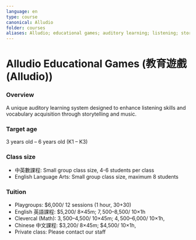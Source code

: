 ```yaml
---
language: en
type: course
canonical: Alludio
folder: courses
aliases: Alludio; educational games; auditory learning; listening; storytelling; music; vocabulary
---
```

# Alludio Educational Games (教育遊戲 (Alludio))

### Overview
A unique auditory learning system designed to enhance listening skills and vocabulary acquisition through storytelling and music.

### Target age
3 years old – 6 years old (K1 – K3)

### Class size
- 中英數課程: Small group class size, 4-6 students per class
- English Language Arts: Small group class size, maximum 8 students

### Tuition
- Playgroups: $6,000/ 12 sessions (1 hour, 30+30)
- English 英語課程: $5,200/ 8×45m; $7,500–$8,500/ 10×1h
- Clevercal (Math): $3,500–$4,500/ 10×45m; $4,500–$6,000/ 10×1h,
- Chinese 中文課程: $3,200/ 8×45m; $4,500/ 10×1h,
- Private class: Please contact our staff

